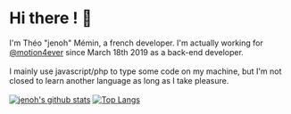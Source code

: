# Hi there ! :clap:
I'm Théo "jenoh" Mémin, a french developer. I'm actually working for [@motion4ever](https://www.motion4ever.com/ ) since March 18th 2019 as a back-end developer. \
\
I mainly use javascript/php to type some code on my machine, but I'm not closed to learn another language as long as I take pleasure.\
\
[![jenoh's github stats](https://github-readme-stats.vercel.app/api?username=jenoh&theme=vue&show_icons=true)](https://github.com/jenoh/github-readme-stats)
[![Top Langs](https://github-readme-stats.vercel.app/api/top-langs/?username=jenoh&layout=compact&theme=vue)](https://github.com/jenoh/github-readme-stats)
